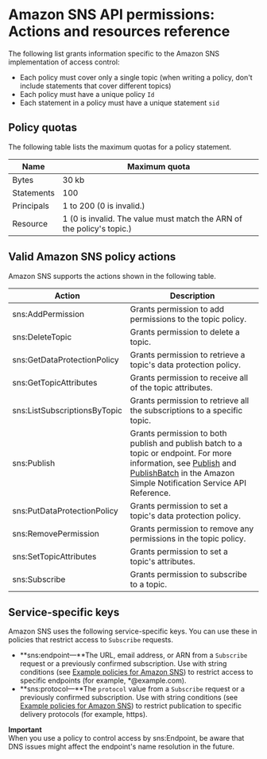 # Amazon SNS API permissions: Actions and resources reference<a name="sns-access-policy-language-api-permissions-reference"></a>

The following list grants information specific to the Amazon SNS implementation of access control:
+ Each policy must cover only a single topic \(when writing a policy, don't include statements that cover different topics\)
+ Each policy must have a unique policy `Id`
+ Each statement in a policy must have a unique statement `sid`

## Policy quotas<a name="sns-policy-quotas"></a>

The following table lists the maximum quotas for a policy statement\.


| Name | Maximum quota | 
| --- | --- | 
|  Bytes  |  30 kb  | 
|  Statements  |  100  | 
|  Principals  |  1 to 200 \(0 is invalid\.\)  | 
|  Resource  |  1 \(0 is invalid\. The value must match the ARN of the policy's topic\.\)  | 

## Valid Amazon SNS policy actions<a name="sns-valid-policy-actions"></a>

Amazon SNS supports the actions shown in the following table\.


| Action | Description | 
| --- | --- | 
| sns:AddPermission | Grants permission to add permissions to the topic policy\. | 
| sns:DeleteTopic | Grants permission to delete a topic\. | 
| sns:GetDataProtectionPolicy | Grants permission to retrieve a topic's data protection policy\.  | 
|  sns:GetTopicAttributes  | Grants permission to receive all of the topic attributes\. | 
| sns:ListSubscriptionsByTopic | Grants permission to retrieve all the subscriptions to a specific topic\. | 
|  sns:Publish  | Grants permission to both publish and publish batch to a topic or endpoint\. For more information, see [Publish](https://docs.aws.amazon.com/sns/latest/api/API_Publish.html) and [PublishBatch](https://docs.aws.amazon.com/sns/latest/api/API_BatchPublish.html) in the Amazon Simple Notification Service API Reference\. | 
| sns:PutDataProtectionPolicy | Grants permission to set a topic's data protection policy\. | 
|  sns:RemovePermission  | Grants permission to remove any permissions in the topic policy\. | 
|  sns:SetTopicAttributes  | Grants permission to set a topic's attributes\. | 
|  sns:Subscribe  | Grants permission to subscribe to a topic\. | 

## Service\-specific keys<a name="sns-service-specific-keys"></a>

Amazon SNS uses the following service\-specific keys\. You can use these in policies that restrict access to `Subscribe` requests\.
+ **sns:endpoint—**The URL, email address, or ARN from a `Subscribe` request or a previously confirmed subscription\. Use with string conditions \(see [Example policies for Amazon SNS](sns-using-identity-based-policies.md#sns-example-policies)\) to restrict access to specific endpoints \(for example, \*@example\.com\)\.
+ **sns:protocol—**The `protocol` value from a `Subscribe` request or a previously confirmed subscription\. Use with string conditions \(see [Example policies for Amazon SNS](sns-using-identity-based-policies.md#sns-example-policies)\) to restrict publication to specific delivery protocols \(for example, https\)\.

**Important**  
When you use a policy to control access by sns:Endpoint, be aware that DNS issues might affect the endpoint's name resolution in the future\.